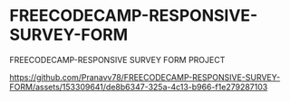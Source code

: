 # FREECODECAMP-RESPONSIVE-SURVEY-FORM
FREECODECAMP-RESPONSIVE SURVEY FORM PROJECT

https://github.com/Pranavv78/FREECODECAMP-RESPONSIVE-SURVEY-FORM/assets/153309641/de8b6347-325a-4c13-b966-f1e279287103

